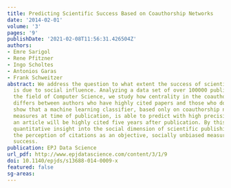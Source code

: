 ```yaml
---
title: Predicting Scientific Success Based on Coauthorship Networks
date: '2014-02-01'
volume: '3'
pages: '9'
publishDate: '2021-02-08T11:56:31.426504Z'
authors:
- Emre Sarigol
- Rene Pfitzner
- Ingo Scholtes
- Antonios Garas
- Frank Schweitzer
abstract: We address the question to what extent the success of scientific articles
  is due to social influence. Analyzing a data set of over 100000 publications from
  the field of Computer Science, we study how centrality in the coauthorship network
  differs between authors who have highly cited papers and those who do not. We further
  show that a machine learning classifier, based only on coauthorship network centrality
  measures at time of publication, is able to predict with high precision whether
  an article will be highly cited five years after publication. By this we provide
  quantitative insight into the social dimension of scientific publishing - challenging
  the perception of citations as an objective, socially unbiased measure of scientific
  success.
publication: EPJ Data Science
url_pdf: http://www.epjdatascience.com/content/3/1/9
doi: 10.1140/epjds/s13688-014-0009-x
featured: false
sg-areas:
---
```


